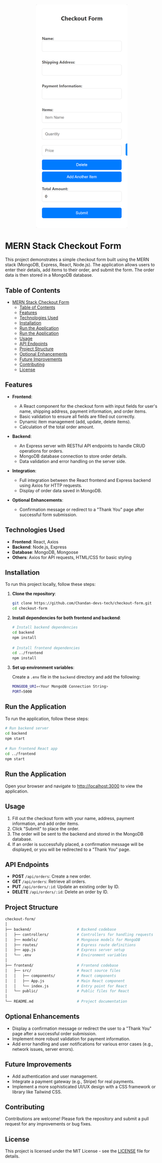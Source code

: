 <p align="center">
  <img src="./frontend/public/preview.png" alt="Checkout Form Preview" width="300"/>
</p>

# MERN Stack Checkout Form

This project demonstrates a simple checkout form built using the MERN stack (MongoDB, Express, React, Node.js). The application allows users to enter their details, add items to their order, and submit the form. The order data is then stored in a MongoDB database.

## Table of Contents

- [MERN Stack Checkout Form](#mern-stack-checkout-form)
  - [Table of Contents](#table-of-contents)
  - [Features](#features)
  - [Technologies Used](#technologies-used)
  - [Installation](#installation)
  - [Run the Application](#run-the-application)
  - [Run the Application](#run-the-application-1)
  - [Usage](#usage)
  - [API Endpoints](#api-endpoints)
  - [Project Structure](#project-structure)
  - [Optional Enhancements](#optional-enhancements)
  - [Future Improvements](#future-improvements)
  - [Contributing](#contributing)
  - [License](#license)

## Features

- **Frontend**:

  - A React component for the checkout form with input fields for user's name, shipping address, payment information, and order items.
  - Basic validation to ensure all fields are filled out correctly.
  - Dynamic item management (add, update, delete items).
  - Calculation of the total order amount.

- **Backend**:

  - An Express server with RESTful API endpoints to handle CRUD operations for orders.
  - MongoDB database connection to store order details.
  - Data validation and error handling on the server side.

- **Integration**:

  - Full integration between the React frontend and Express backend using Axios for HTTP requests.
  - Display of order data saved in MongoDB.

- **Optional Enhancements**:
  - Confirmation message or redirect to a "Thank You" page after successful form submission.

## Technologies Used

- **Frontend**: React, Axios
- **Backend**: Node.js, Express
- **Database**: MongoDB, Mongoose
- **Others**: Axios for API requests, HTML/CSS for basic styling

## Installation

To run this project locally, follow these steps:

1. **Clone the repository**:

   ```bash
   git clone https://github.com/Chandan-devs-tech/checkout-form.git
   cd checkout-form
   ```

2. **Install dependencies for both frontend and backend**:

   ```bash
   # Install backend dependencies
   cd backend
   npm install

   # Install frontend dependencies
   cd ../frontend
   npm install
   ```

3. **Set up environment variables**:

   Create a `.env` file in the `backend` directory and add the following:

   ```bash
   MONGODB_URI=<Your MongoDB Connection String>
   PORT=5000
   ```

## Run the Application

To run the application, follow these steps:

```bash
# Run backend server
cd backend
npm start

# Run frontend React app
cd ../frontend
npm start
```

## Run the Application

Open your browser and navigate to [http://localhost:3000](http://localhost:3000) to view the application.

## Usage

1. Fill out the checkout form with your name, address, payment information, and add order items.
2. Click "Submit" to place the order.
3. The order will be sent to the backend and stored in the MongoDB database.
4. If an order is successfully placed, a confirmation message will be displayed, or you will be redirected to a "Thank You" page.

## API Endpoints

- **POST** `/api/orders`: Create a new order.
- **GET** `/api/orders`: Retrieve all orders.
- **PUT** `/api/orders/:id`: Update an existing order by ID.
- **DELETE** `/api/orders/:id`: Delete an order by ID.

## Project Structure

```bash
checkout-form/
│
├── backend/                     # Backend codebase
│   ├── controllers/             # Controllers for handling requests
│   ├── models/                  # Mongoose models for MongoDB
│   ├── routes/                  # Express route definitions
│   ├── app.js                   # Express server setup
│   └── .env                     # Environment variables
│
├── frontend/                    # Frontend codebase
│   ├── src/                     # React source files
│   │   ├── components/          # React components
│   │   ├── App.js               # Main React component
│   │   └── index.js             # Entry point for React
│   └── public/                  # Public files for React
│
└── README.md                    # Project documentation

```

## Optional Enhancements

- Display a confirmation message or redirect the user to a "Thank You" page after a successful order submission.
- Implement more robust validation for payment information.
- Add error handling and user notifications for various error cases (e.g., network issues, server errors).

## Future Improvements

- Add authentication and user management.
- Integrate a payment gateway (e.g., Stripe) for real payments.
- Implement a more sophisticated UI/UX design with a CSS framework or library like Tailwind CSS.

## Contributing

Contributions are welcome! Please fork the repository and submit a pull request for any improvements or bug fixes.

## License

This project is licensed under the MIT License - see the [LICENSE](LICENSE) file for details.
